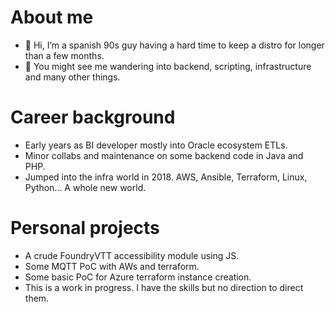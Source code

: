 # About me
- 👋 Hi, I’m a spanish 90s guy having a hard time to keep a distro for longer than a few months.
- 👀 You might see me wandering into backend, scripting, infrastructure and many other things.

# Career background
- Early years as BI developer mostly into Oracle ecosystem ETLs.
- Minor collabs and maintenance on some backend code in Java and PHP.
- Jumped into the infra world in 2018. AWS, Ansible, Terraform, Linux, Python... A whole new world.

# Personal projects
- A crude FoundryVTT accessibility module using JS.
- Some MQTT PoC with AWs and terraform.
- Some basic PoC for Azure terraform instance creation.
- This is a work in progress. I have the skills but no direction to direct them.

<!---
luisjodiez/luisjodiez is a ✨ special ✨ repository because its `README.md` (this file) appears on your GitHub profile.
You can click the Preview link to take a look at your changes.
--->
